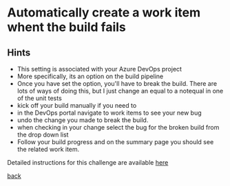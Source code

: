 # Automatically create a work item whent the build fails
## Hints
- This setting is associated with your Azure DevOps project
- More specifically, its an option on the build pipeline
- Once you have set the option, you'll have to break the build.  There are lots of ways of doing this, but I just change an equal to a notequal in one of the unit tests
- kick off your build manually if you need to
- in the DevOps portal navigate to work items to see your new bug
- undo the change you made to break the build.
- when checking in your change select the bug for the broken build from the drop down list
- Follow your build progress and on the summary page you should see the related work item.

Detailed instructions for this challenge are available [here](https://github.com/nikkh/maug3010/wiki/Simulate-a-break-in-the-build)

[back](../azure-devops-projects-mini-hack.md)

